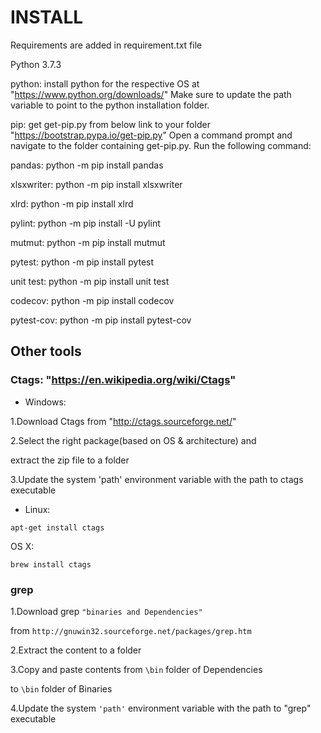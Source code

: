 # INSTALL

Requirements are added in requirement.txt file

Python 3.7.3

python:
install python for the respective OS at "https://www.python.org/downloads/" Make
sure to update the path variable to point to the python installation folder.

pip:
get get-pip.py from below link to your folder "https://bootstrap.pypa.io/get-pip.py"
Open a command prompt and navigate to the folder containing get-pip.py.
Run the following command:

pandas:
python -m pip install pandas

xlsxwriter:
python -m pip install xlsxwriter

xlrd:
python -m pip install xlrd

pylint:
python -m pip install -U pylint

mutmut:
python -m pip install mutmut

pytest:
python -m pip install pytest

unit test:
python -m pip install unit test

codecov:
python -m pip install codecov

pytest-cov:
python -m pip install pytest-cov

## Other tools

### Ctags: "https://en.wikipedia.org/wiki/Ctags"

- Windows:

1.Download Ctags from "http://ctags.sourceforge.net/"

2.Select the right package(based on OS & architecture) and

extract the zip file to a folder

3.Update the system 'path' environment variable with the path to ctags executable

- Linux:

`apt-get install ctags`

OS X:

`brew install ctags`

### grep

1.Download grep `"binaries and Dependencies"`

from `http://gnuwin32.sourceforge.net/packages/grep.htm`

2.Extract the content to a folder

3.Copy and paste contents from `\bin` folder of Dependencies

to `\bin` folder of Binaries

4.Update the system `'path'` environment variable with the path to "grep" executable
